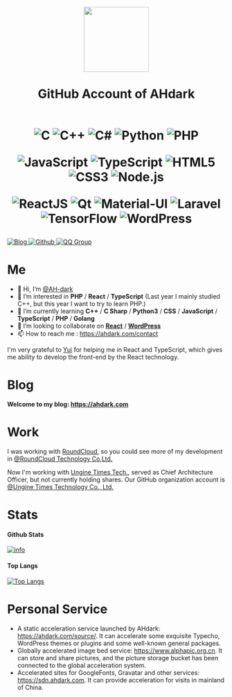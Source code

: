 <h1 align="center">
  <br>
  <a href="https://ahdark.com/" alt="logo" ><img src="https://cdn.jsdelivr.net/gh/AH-dark/AH-dark/Logo_AHdark-200-1000x1000px.png" width="150" /></a>
  <br><br>
  GitHub Account of AHdark
  <br><br>
  
  ![C](https://img.shields.io/badge/C-blue?style=for-the-badge&logoColor=FFFFFF&logo=c&color=black)
  ![C++](https://img.shields.io/badge/C++-blue?style=for-the-badge&logoColor=FFFFFF&logo=cplusplus&color=00599C)
  ![C#](https://img.shields.io/badge/C%23-blue?style=for-the-badge&logoColor=FFFFFF&logo=csharp&color=239120)
  ![Python](https://img.shields.io/badge/Python-blue?style=for-the-badge&logoColor=FFFFFF&logo=python&color=3776AB)
  ![PHP](https://img.shields.io/badge/PHP-blue?style=for-the-badge&logoColor=FFFFFF&logo=php&color=777BB4)
  
  ![JavaScript](https://img.shields.io/badge/JavaScript-blue?style=for-the-badge&logoColor=FFFFFF&logo=javascript&color=F7DF1E)
  ![TypeScript](https://img.shields.io/badge/TypeScript-blue?style=for-the-badge&logoColor=FFFFFF&logo=typescript&color=3178C6)
  ![HTML5](https://img.shields.io/badge/HTML5-blue?style=for-the-badge&logoColor=FFFFFF&logo=html5&color=E34F26)
  ![CSS3](https://img.shields.io/badge/CSS3-blue?style=for-the-badge&logoColor=FFFFFF&logo=css3&color=1572B6)
  ![Node.js](https://img.shields.io/badge/Node-blue?style=for-the-badge&logoColor=FFFFFF&logo=nodedotjs&color=339933)
  
  
  ![ReactJS](https://img.shields.io/badge/React.js-blue?style=for-the-badge&logoColor=FFFFFF&logo=react&color=61DAFB)
  ![Qt](https://img.shields.io/badge/Qt-blue?style=for-the-badge&logoColor=FFFFFF&logo=qt&color=41CD52)
  ![Material-UI](https://img.shields.io/badge/MaterialUI-blue?style=for-the-badge&logoColor=FFFFFF&logo=materialui&color=0081CB)
  ![Laravel](https://img.shields.io/badge/Laravel-blue?style=for-the-badge&logoColor=FFFFFF&logo=laravel&color=FF2D20)
  ![TensorFlow](https://img.shields.io/badge/TensorFlow-blue?style=for-the-badge&logoColor=FFFFFF&logo=tensorflow&color=FF6F00)
  ![WordPress](https://img.shields.io/badge/WordPress-blue?style=for-the-badge&logoColor=FFFFFF&logo=wordpress&color=21759B)
  
</h1>

<p>
  <a href="https://ahdark.com" target="_blank">
    <img alt="Blog" src="https://img.shields.io/badge/Blog-%231D7EA7.svg?&style=for-the-badge&logo=wordpress&logoColor=white" />
  </a> 
  <a href="https://github.com/AH-dark" target="_blank">
    <img alt="Github" src="https://img.shields.io/badge/GitHub-%2312100E.svg?&style=for-the-badge&logo=Github&logoColor=white" />
  </a> 
  <a href="https://qm.qq.com/cgi-bin/qm/qr?k=cgTCwZMYnfwjcLTUx9DOn_pxiasVseTJ&jump_from=webapi" target="_blank">
    <img alt="QQ Group" src="https://img.shields.io/badge/QQ Group-%23EB1923.svg?&style=for-the-badge&logo=Tencent%20QQ&logoColor=FFFFFF" />
  </a> 
</p>

# Me

- 👋 Hi, I’m [@AH-dark](https://ahdark.com)
- 👀 I’m interested in **PHP** / **React** / **TypeScript** (Last year I mainly studied C++, but this year I want to try to learn PHP.)
- 🌱 I’m currently learning **C++** / **C Sharp** / **Python3** / **CSS** / **JavaScript** / **TypeScript** / **PHP** / **Golang**
- 💞️ I’m looking to collaborate on [**React**](https://github.com/facebook/react) / [**WordPress**](https://github.com/WordPress/WordPress/)
- 📫 How to reach me : <https://ahdark.com/contact>

I'm very grateful to [Yui](https://github.com/topjohncian) for helping me in React and TypeScript, which gives me ability to develop the front-end by the React technology.

# Blog

**Welcome to my blog: <https://ahdark.com>**

# Work

I was working with [RoundCloud](https://www.roundcloud.cn), so you could see more of my development in [@RoundCloud Technology Co,Ltd.](https://github.com/Roundcloud-CN)

Now I'm working with [Ungine Times Tech.](https://www.ungine.cn), served as Chief Architecture Officer, but not currently holding shares. 
Our GitHub organization account is [@Ungine Times Technology Co., Ltd.](https://github.com/Ungine-Tech)

# Stats

#### Github Stats
[![info](https://github-readme-stats.vercel.app/api?username=ah-dark&count_private=true&show_icons=true&line_height=20)](https://github.com/anuraghazra/github-readme-stats)

#### Top Langs
[![Top Langs](https://github-readme-stats.vercel.app/api/top-langs/?username=ah-dark&layout=compact&langs_count=6&card_width=445)](https://github.com/anuraghazra/github-readme-stats)

# Personal Service

- A static acceleration service launched by AHdark: <https://ahdark.com/source/>. It can accelerate some exquisite Typecho, WordPress themes or plugins and some well-known general packages.
- Globally accelerated image bed service: <https://www.alphapic.org.cn>. It can store and share pictures, and the picture storage bucket has been connected to the global acceleration system.
- Accelerated sites for GoogleFonts, Gravatar and other services: <https://sdn.ahdark.com>. It can provide acceleration for visits in mainland of China.
